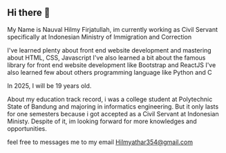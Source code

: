 ## Hi there 👋

My Name is Nauval Hilmy Firjatullah, im currently working as Civil Servant specifically at Indonesian Ministry of Immigration and Correction

I've learned plenty about front end website development and mastering about HTML, CSS, Javascript
I've also learned a bit about the famous library for front end website development like Bootstrap and ReactJS
I've also learned few about others programming language like Python and C

In 2025, I will be 19 years old.

About my education track record, i was a college student at Polytechnic State of Bandung and majoring in informatics engineering. But it only lasts for one semesters because i got accepted as a Civil Servant at Indonesian Ministy. Despite of it, im looking forward for more knowledges and opportunities.

feel free to messages me to my email
Hilmyathar354@gmail.com


